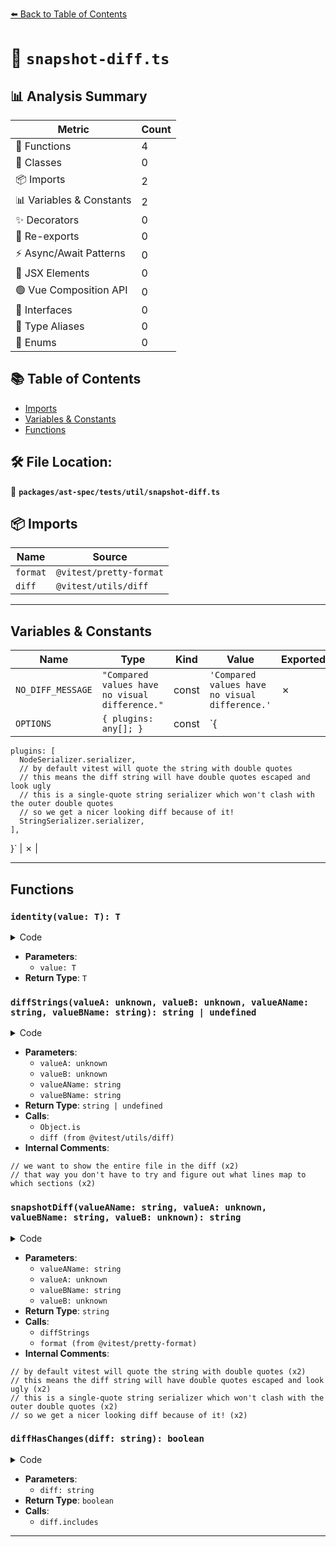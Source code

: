 [⬅️ Back to Table of Contents](../../../../index.md)

# 📄 `snapshot-diff.ts`

## 📊 Analysis Summary

| Metric | Count |
|--------|-------|
| 🔧 Functions | 4 |
| 🧱 Classes | 0 |
| 📦 Imports | 2 |
| 📊 Variables & Constants | 2 |
| ✨ Decorators | 0 |
| 🔄 Re-exports | 0 |
| ⚡ Async/Await Patterns | 0 |
| 💠 JSX Elements | 0 |
| 🟢 Vue Composition API | 0 |
| 📐 Interfaces | 0 |
| 📑 Type Aliases | 0 |
| 🎯 Enums | 0 |

## 📚 Table of Contents

- [Imports](#imports)
- [Variables & Constants](#variables-constants)
- [Functions](#functions)

## 🛠️ File Location:
📂 **`packages/ast-spec/tests/util/snapshot-diff.ts`**

## 📦 Imports

| Name | Source |
|------|--------|
| `format` | `@vitest/pretty-format` |
| `diff` | `@vitest/utils/diff` |


---

## Variables & Constants

| Name | Type | Kind | Value | Exported |
|------|------|------|-------|----------|
| `NO_DIFF_MESSAGE` | `"Compared values have no visual difference."` | const | `'Compared values have no visual difference.'` | ✗ |
| `OPTIONS` | `{ plugins: any[]; }` | const | `{
    plugins: [
      NodeSerializer.serializer,
      // by default vitest will quote the string with double quotes
      // this means the diff string will have double quotes escaped and look ugly
      // this is a single-quote string serializer which won't clash with the outer double quotes
      // so we get a nicer looking diff because of it!
      StringSerializer.serializer,
    ],
  }` | ✗ |


---

## Functions

### `identity(value: T): T`

<details><summary>Code</summary>

```ts
function identity<T>(value: T): T {
  return value;
}
```
</details>

- **Parameters**:
  - `value: T`
- **Return Type**: `T`
### `diffStrings(valueA: unknown, valueB: unknown, valueAName: string, valueBName: string): string | undefined`

<details><summary>Code</summary>

```ts
function diffStrings(
  valueA: unknown,
  valueB: unknown,
  valueAName: string,
  valueBName: string,
): string | undefined {
  if (Object.is(valueA, valueB)) {
    return NO_DIFF_MESSAGE;
  }

  return diff(valueA, valueB, {
    expand: false,
    // we want to show the entire file in the diff
    // that way you don't have to try and figure out what lines map to which sections
    aAnnotation: valueAName,
    aColor: identity,
    bAnnotation: valueBName,
    bColor: identity,
    changeColor: identity,
    commonColor: identity,
    contextLines: Number.MAX_SAFE_INTEGER,
    patchColor: identity,
  });
}
```
</details>

- **Parameters**:
  - `valueA: unknown`
  - `valueB: unknown`
  - `valueAName: string`
  - `valueBName: string`
- **Return Type**: `string | undefined`
- **Calls**:
  - `Object.is`
  - `diff (from @vitest/utils/diff)`
- **Internal Comments**:
```
// we want to show the entire file in the diff (x2)
// that way you don't have to try and figure out what lines map to which sections (x2)
```

### `snapshotDiff(valueAName: string, valueA: unknown, valueBName: string, valueB: unknown): string`

<details><summary>Code</summary>

```ts
export function snapshotDiff(
  valueAName: string,
  valueA: unknown,
  valueBName: string,
  valueB: unknown,
): string {
  const OPTIONS = {
    plugins: [
      NodeSerializer.serializer,
      // by default vitest will quote the string with double quotes
      // this means the diff string will have double quotes escaped and look ugly
      // this is a single-quote string serializer which won't clash with the outer double quotes
      // so we get a nicer looking diff because of it!
      StringSerializer.serializer,
    ],
  };

  const difference = diffStrings(
    format(valueA, OPTIONS),
    format(valueB, OPTIONS),
    valueAName,
    valueBName,
  );

  if (difference == null) {
    throw new Error('Unexpected null when diffing snapshots.');
  }

  return `Snapshot Diff:\n${difference}`;
}
```
</details>

- **Parameters**:
  - `valueAName: string`
  - `valueA: unknown`
  - `valueBName: string`
  - `valueB: unknown`
- **Return Type**: `string`
- **Calls**:
  - `diffStrings`
  - `format (from @vitest/pretty-format)`
- **Internal Comments**:
```
// by default vitest will quote the string with double quotes (x2)
// this means the diff string will have double quotes escaped and look ugly (x2)
// this is a single-quote string serializer which won't clash with the outer double quotes (x2)
// so we get a nicer looking diff because of it! (x2)
```

### `diffHasChanges(diff: string): boolean`

<details><summary>Code</summary>

```ts
export function diffHasChanges(diff: string): boolean {
  return !diff.includes(NO_DIFF_MESSAGE);
}
```
</details>

- **Parameters**:
  - `diff: string`
- **Return Type**: `boolean`
- **Calls**:
  - `diff.includes`

---